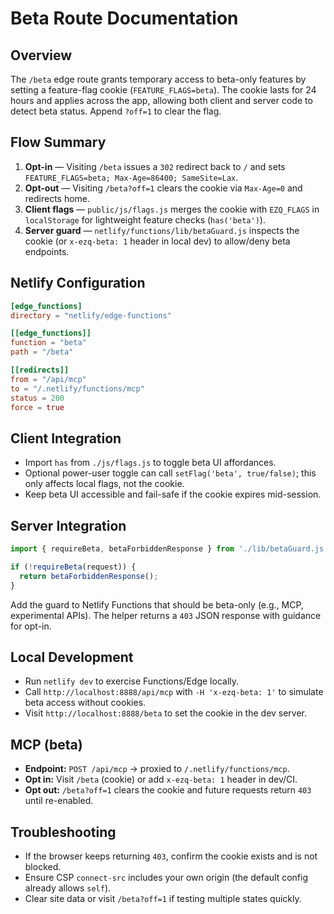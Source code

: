 # Beta Route Documentation

## Overview

The `/beta` edge route grants temporary access to beta-only features by setting a feature-flag cookie (`FEATURE_FLAGS=beta`). The cookie lasts for 24 hours and applies across the app, allowing both client and server code to detect beta status. Append `?off=1` to clear the flag.

## Flow Summary

1. **Opt-in** — Visiting `/beta` issues a `302` redirect back to `/` and sets `FEATURE_FLAGS=beta; Max-Age=86400; SameSite=Lax`.
2. **Opt-out** — Visiting `/beta?off=1` clears the cookie via `Max-Age=0` and redirects home.
3. **Client flags** — `public/js/flags.js` merges the cookie with `EZQ_FLAGS` in `localStorage` for lightweight feature checks (`has('beta')`).
4. **Server guard** — `netlify/functions/lib/betaGuard.js` inspects the cookie (or `x-ezq-beta: 1` header in local dev) to allow/deny beta endpoints.

## Netlify Configuration

```toml
[edge_functions]
directory = "netlify/edge-functions"

[[edge_functions]]
function = "beta"
path = "/beta"

[[redirects]]
from = "/api/mcp"
to = "/.netlify/functions/mcp"
status = 200
force = true
```

## Client Integration

- Import `has` from `./js/flags.js` to toggle beta UI affordances.
- Optional power-user toggle can call `setFlag('beta', true/false)`; this only affects local flags, not the cookie.
- Keep beta UI accessible and fail-safe if the cookie expires mid-session.

## Server Integration

```js
import { requireBeta, betaForbiddenResponse } from './lib/betaGuard.js';

if (!requireBeta(request)) {
  return betaForbiddenResponse();
}
```

Add the guard to Netlify Functions that should be beta-only (e.g., MCP, experimental APIs). The helper returns a `403` JSON response with guidance for opt-in.

## Local Development

- Run `netlify dev` to exercise Functions/Edge locally.
- Call `http://localhost:8888/api/mcp` with `-H 'x-ezq-beta: 1'` to simulate beta access without cookies.
- Visit `http://localhost:8888/beta` to set the cookie in the dev server.

## MCP (beta)

- **Endpoint:** `POST /api/mcp` → proxied to `/.netlify/functions/mcp`.
- **Opt in:** Visit `/beta` (cookie) or add `x-ezq-beta: 1` header in dev/CI.
- **Opt out:** `/beta?off=1` clears the cookie and future requests return `403` until re-enabled.

## Troubleshooting

- If the browser keeps returning `403`, confirm the cookie exists and is not blocked.
- Ensure CSP `connect-src` includes your own origin (the default config already allows `self`).
- Clear site data or visit `/beta?off=1` if testing multiple states quickly.
